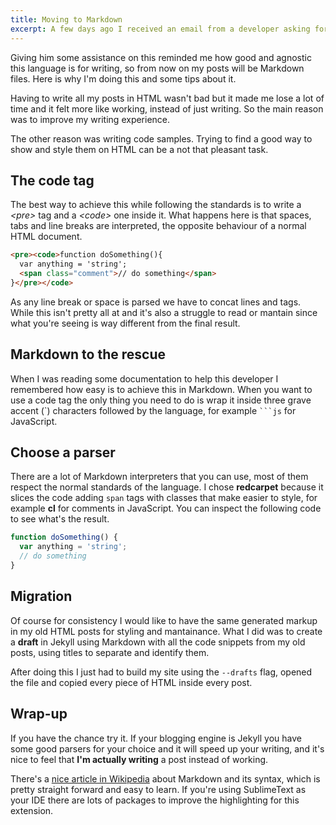 ```yaml
---
title: Moving to Markdown
excerpt: A few days ago I received an email from a developer asking for help with Markdown files on Jekyll.
---
```


Giving him some assistance on this reminded me how good and agnostic this language is for writing, so from now on my posts will be Markdown files. Here is why I'm doing this and some tips about it.

Having to write all my posts in HTML wasn't bad but it made me lose a lot of time and it felt more like working, instead of just writing. So the main reason was to improve my writing experience.

The other reason was writing code samples. Trying to find a good way to show and style them on HTML can be a not that pleasant task.

## The code tag

The best way to achieve this while following the standards is to write a _&lt;pre&gt;_ tag and a _&lt;code&gt;_ one inside it. What happens here is that spaces, tabs and line breaks are interpreted, the opposite behaviour of a normal HTML document.

```html
<pre><code>function doSomething(){
  var anything = 'string';
  <span class="comment">// do something</span>
}</pre></code>
```

As any line break or space is parsed we have to concat lines and tags. While this isn't pretty all at and it's also a struggle to read or mantain since what you're seeing is way different from the final result.

## Markdown to the rescue

When I was reading some documentation to help this developer I remembered how easy is to achieve this in Markdown. When you want to use a code tag the only thing you need to do is wrap it inside three grave accent (&#x60;) characters followed by the language, for example <code>```js</code> for JavaScript.

## Choose a parser

There are a lot of Markdown interpreters that you can use, most of them respect the normal standards of the language. I chose **redcarpet** because it slices the code adding `span` tags with classes that make easier to style, for example **cl** for comments in JavaScript. You can inspect the following code to see what's the result.

```js
function doSomething() {
  var anything = 'string';
  // do something
}
```

## Migration

Of course for consistency I would like to have the same generated markup in my old HTML posts for styling and mantainance. What I did was to create a **draft** in Jekyll using Markdown with all the code snippets from my old posts, using titles to separate and identify them.

After doing this I just had to build my site using the `--drafts` flag, opened the file and copied every piece of HTML inside every post.

## Wrap-up

If you have the chance try it. If your blogging engine is Jekyll you have some good parsers for your choice and it will speed up your writing, and it's nice to feel that **I'm actually writing** a post instead of working.

There's a [nice article in Wikipedia](//en.wikipedia.org/wiki/Markdown) about Markdown and its syntax, which is pretty straight forward and easy to learn. If you're using SublimeText as your IDE there are lots of packages to improve the highlighting for this extension.
